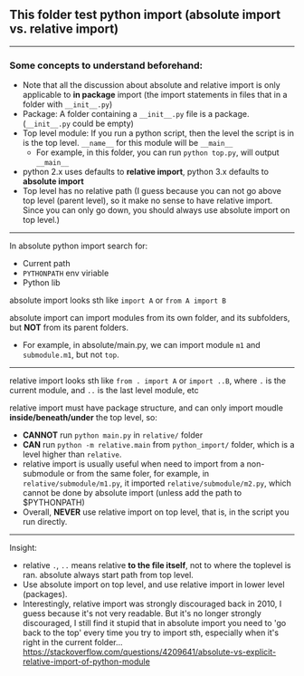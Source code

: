 ## This folder test python import (absolute import vs. relative import)

---

### Some concepts to understand beforehand:
- Note that all the discussion about absolute and relative import is only applicable to **in package** import (the import statements in files that in a folder with `__init__.py`)
- Package: A folder containing a `__init__.py` file is a package. (`__init__.py` could be empty)
- Top level module: If you run a python script, then the level the script is in is the top level. `__name__` for this module will be `__main__`
    - For example, in this folder, you can run `python top.py`, will output `__main__`
- python 2.x uses defaults to **relative import**, python 3.x defaults to **absolute import**
- Top level has no relative path (I guess because you can not go above top level (parent level), so it make no sense to have relative import. Since you can only go down, you should always use absolute import on top level.)


---

In absolute 
python import search for:
- Current path
- `PYTHONPATH` env viriable
- Python lib

absolute import looks sth like `import A` or `from A import B`

absolute import can import modules from its own folder, and its subfolders, but **NOT** from its parent folders.
- For example, in absolute/main.py, we can import module `m1` and `submodule.m1`, but not `top`.


---

relative import looks sth like `from . import A` or `import ..B`, where `.` is the current module, and `..` is the last level module, etc

relative import must have package structure, and can only import moudle **inside/beneath/under** the top level, so:
- **CANNOT** run `python main.py` in `relative/` folder
- **CAN** run `python -m relative.main` from `python_import/` folder, which is a level higher than `relative`.
- relative import is usually useful when need to import from a non-submodule or from the same foler, for example, in `relative/submodule/m1.py`, it imported `relative/submodule/m2.py`, which cannot be done by absolute import (unless add the path to $PYTHONPATH)
- Overall, **NEVER** use relative import on top level, that is, in the script you run directly.

---

Insight:
- relative `.`, `..` means relative **to the file itself**, not to where the toplevel is ran. absolute always start path from top level.
- Use absolute import on top level, and use relative import in lower level (packages).
- Interestingly, relative import was strongly discouraged back in 2010, I guess because it's not very readable. But it's no longer strongly discouraged, I still find it stupid that in absolute import you need to 'go back to the top' every time you try to import sth, especially when it's right in the current folder... https://stackoverflow.com/questions/4209641/absolute-vs-explicit-relative-import-of-python-module